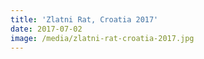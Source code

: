 ```yaml
---
title: 'Zlatni Rat, Croatia 2017'
date: 2017-07-02
image: /media/zlatni-rat-croatia-2017.jpg
---
```


